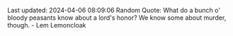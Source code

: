 Last updated: 2024-04-06 08:09:06
Random Quote: What do a bunch o' bloody peasants know about a lord's honor?  We know some about murder, though.  -  Lem Lemoncloak